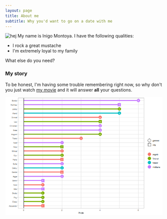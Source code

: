```yaml
---
layout: page
title: About me
subtitle: Why you'd want to go on a date with me
---
```

![hej](https://raw.githubusercontent.com/AugustSD2111/AugustSD2111.github.io/refs/heads/master/assets/img/thumb.png)
My name is Inigo Montoya. I have the following qualities:

- I rock a great mustache
- I'm extremely loyal to my family

What else do you need?

### My story

To be honest, I'm having some trouble remembering right now, so why don't you just watch [my movie](https://en.wikipedia.org/wiki/The_Princess_Bride_%28film%29) and it will answer **all** your questions.

![hej](https://raw.githubusercontent.com/AugustSD2111/AugustSD2111.github.io/refs/heads/master/assets/img/test2spiller.png)
